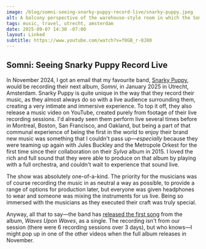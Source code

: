 ```yaml
---
image: /blog/somni-seeing-snarky-puppy-record-live/snarky-puppy.jpeg
alt: A balcony perspective of the warehouse-style room in which the Somni album was recorded. People are interspersed with myriad musical instruments including keyboards, harps, cellos, and more. Colourful carpets are layered on every inch of the floor for soundproofing, and warm yellow bulbs provide light throughout the space.
tags: music, travel, utrecht, amsterdam
date: 2025-09-07 14:30 -07:00
layout: Linked
subtitle: https://www.youtube.com/watch?v=f0GB_r-0J80
---
```


## Somni: Seeing Snarky Puppy Record Live

In November 2024, I got an email that my favourite band, [Snarky Puppy](https://snarkypuppy.com), would be recording their next album, *Somni*, in January 2025 in Utrecht, Amsterdam. Snarky Puppy is quite unique in the way that they record their music, as they almost always do so with a live audience surrounding them, creating a very intimate and immersive experience. To top it off, they also release a music video on YouTube, created purely from footage of their live recording sessions.<!--more--> I'd already seen them perform live several times before in Montreal, Boston, San Francisco, and Oakland, but being a part of that communal experience of being the first in the world to enjoy their brand new music was something that I couldn't pass up—*especially* because they were teaming up again with Jules Buckley and the Metropole Orkest for the first time since their collaboration on their *Sylva* album in 2015. I loved the rich and full sound that they were able to produce on that album by playing with a full orchestra, and couldn't wait to experience that sound live.

The show was absolutely one-of-a-kind. The priority for the musicians was of course recording the music in as neutral a way as possible, to provide a range of options for production later, but everyone was given headphones to wear and someone was mixing the instruments for us live. Being so immersed with the musicians as they executed their craft was truly special.

Anyway, all that to say—the band has [released the first song](https://www.youtube.com/watch?v=f0GB_r-0J80) from the album, *Waves Upon Waves*, as a single. The recording isn't from our session (there were 6 recording sessions over 3 days), but who knows—I might pop up in one of the other videos when the full album releases in November.
